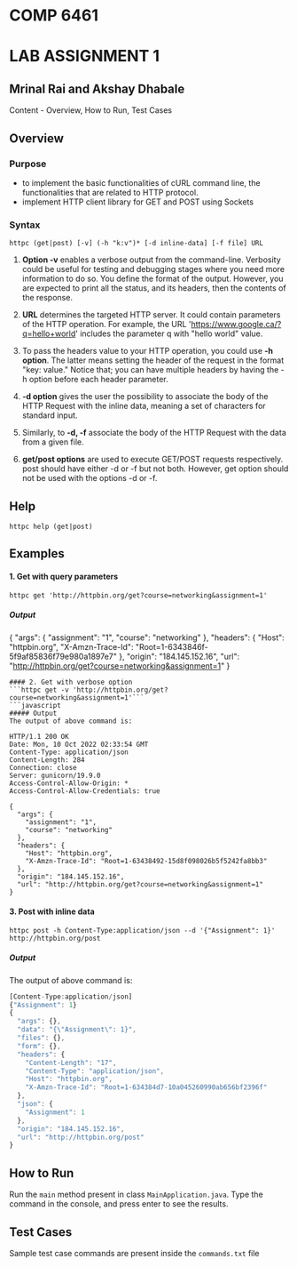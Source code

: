 # COMP 6461
# LAB ASSIGNMENT 1
## Mrinal Rai and Akshay Dhabale

Content - Overview, How to Run, Test Cases

## Overview 
### Purpose
- to implement the basic functionalities of cURL command line, the functionalities that are related to HTTP protocol.
- implement HTTP client library for GET and POST using Sockets

### Syntax
```httpc (get|post) [-v] (-h "k:v")* [-d inline-data] [-f file] URL```
1. **Option -v** enables a verbose output from the command-line. Verbosity could be useful
for testing and debugging stages where you need more information to do so. You
define the format of the output. However, you are expected to print all the status, and
its headers, then the contents of the response.

2. **URL** determines the targeted HTTP server. It could contain parameters of the HTTP
operation. For example, the URL 'https://www.google.ca/?q=hello+world' includes the
parameter q with "hello world" value.

3. To pass the headers value to your HTTP operation, you could use **-h option**. The latter
means setting the header of the request in the format "key: value." Notice that; you can
have multiple headers by having the -h option before each header parameter.

4. **-d option** gives the user the possibility to associate the body of the HTTP Request with the
inline data, meaning a set of characters for standard input.

5. Similarly, to **-d, -f** associate the body of the HTTP Request with the data from a given
file.

6. **get/post options** are used to execute GET/POST requests respectively. post should
have either -d or -f but not both. However, get option should not be used with the
options -d or -f.

## Help
```httpc help (get|post)```
## Examples
#### 1. Get with query parameters
```httpc get 'http://httpbin.org/get?course=networking&assignment=1'```
##### Output
{
  "args": {
    "assignment": "1", 
    "course": "networking"
  }, 
  "headers": {
    "Host": "httpbin.org", 
    "X-Amzn-Trace-Id": "Root=1-6343846f-5f9af85836f79e980a1897e7"
  }, 
  "origin": "184.145.152.16", 
  "url": "http://httpbin.org/get?course=networking&assignment=1"
}
```
#### 2. Get with verbose option
```httpc get -v 'http://httpbin.org/get?course=networking&assignment=1'```
```javascript
##### Output
The output of above command is:

HTTP/1.1 200 OK
Date: Mon, 10 Oct 2022 02:33:54 GMT
Content-Type: application/json
Content-Length: 284
Connection: close
Server: gunicorn/19.9.0
Access-Control-Allow-Origin: *
Access-Control-Allow-Credentials: true

{
  "args": {
    "assignment": "1", 
    "course": "networking"
  }, 
  "headers": {
    "Host": "httpbin.org", 
    "X-Amzn-Trace-Id": "Root=1-63438492-15d8f098026b5f5242fa8bb3"
  }, 
  "origin": "184.145.152.16", 
  "url": "http://httpbin.org/get?course=networking&assignment=1"
}
```
#### 3. Post with inline data
```httpc post -h Content-Type:application/json --d '{"Assignment": 1}' http://httpbin.org/post```
##### Output
The output of above command is:
```javascript
[Content-Type:application/json]
{"Assignment": 1}
{
  "args": {}, 
  "data": "{\"Assignment\": 1}", 
  "files": {}, 
  "form": {}, 
  "headers": {
    "Content-Length": "17", 
    "Content-Type": "application/json", 
    "Host": "httpbin.org", 
    "X-Amzn-Trace-Id": "Root=1-634384d7-10a045260990ab656bf2396f"
  }, 
  "json": {
    "Assignment": 1
  }, 
  "origin": "184.145.152.16", 
  "url": "http://httpbin.org/post"
}
```
## How to Run
Run the ```main``` method present in class ```MainApplication.java```. Type the command in the console, and press enter to see the results.

## Test Cases
Sample test case commands are present inside the ```commands.txt``` file
